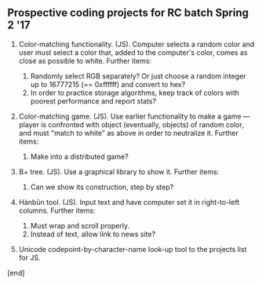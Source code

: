 ## Prospective coding projects for RC batch Spring 2 '17

 1. Color-matching functionality. (JS). Computer selects a random color and user must select a color that, added to the computer's color, comes as close as possible to white. Further items:
 
    1. Randomly select RGB separately? Or just choose a random integer up to 16777215 (== 0xffffff) and convert to hex?
    1. In order to practice storage algorithms, keep track of colors with poorest performance and report stats?
 
 1. Color-matching game. (JS). Use earlier functionality to make a game — player is confronted with object (eventually, objects) of random color, and must "match to white" as above in order to neutralize it. Further items:
 
    1. Make into a distributed game?

 1. B+ tree. (JS). Use a graphical library to show it. Further items:
 
    1. Can we show its construction, step by step?
 
 1. Hànbûn tool. (JS). Input text and have computer set it in right-to-left columns. Further items:
 
    1. Must wrap and scroll properly. 
    1. Instead of text, allow link to news site?

 1. Unicode codepoint-by-character-name look-up tool to the projects list for JS.

[end]
